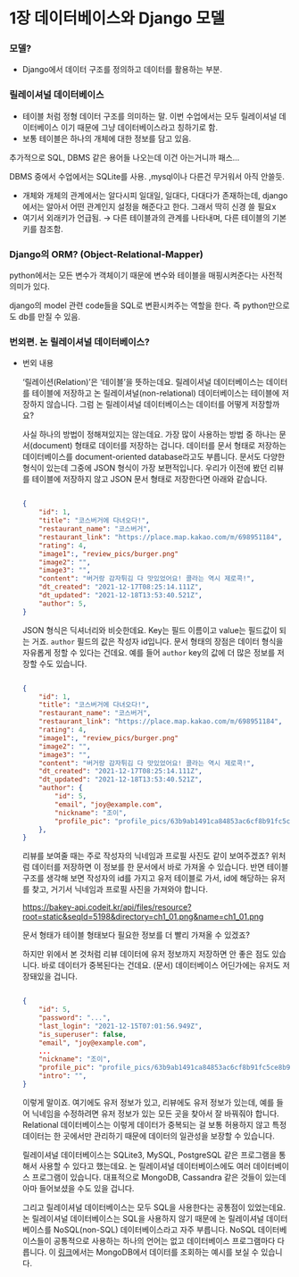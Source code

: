 # 1장 데이터베이스와 Django 모델

### 모델?

- Django에서 데이터 구조를 정의하고 데이터를 활용하는 부분.

### 릴레이셔널 데이터베이스

- 테이블 처럼 정형 데이터 구조를 의미하는 말. 이번 수업에서는 모두 릴레이셔널 데이터베이스 이기 때문에 그냥 데이터베이스라고 칭하기로 함.
- 보통 테이블은 하나의 개체에 대한 정보를 담고 있음.

추가적으로 SQL, DBMS 같은 용어들 나오는데 이건 아는거니까 패스…

DBMS 중에서 수업에서는 SQLite를 사용. ,mysql이나 다른건 무거워서 아직 안쓸듯.

- 개체와 개체의 관계에서는 알다시피 일대일, 일대다, 다대다가 존재하는데, django에서는 알아서 어떤 관계인지 설정을 해준다고 한다. 그래서 딱히 신경 쓸 필요x
- 여기서 외래키가 언급됨. → 다른 테이블과의 관계를 나타내며, 다른 테이블의 기본키를 참조함.

### Django의 ORM? (Object-Relational-Mapper)

python에서는 모든 변수가 객체이기 때문에 변수와 테이블을 매핑시켜준다는 사전적 의미가 있다.

django의 model 관련 code들을 SQL로 변환시켜주는 역할을 한다. 즉 python만으로도 db를 만질 수 있음. 

### 번외편. 논 릴레이셔널 데이터베이스?

- 번외 내용
    
    ‘릴레이션(Relation)’은 ‘테이블’을 뜻하는데요. 릴레이셔널 데이터베이스는 데이터를 테이블에 저장하고 논 릴레이셔널(non-relational) 데이터베이스는 테이블에 저장하지 않습니다. 그럼 논 릴레이셔널 데이터베이스는 데이터를 어떻게 저장할까요?
    
    사실 하나의 방법이 정해져있지는 않는데요. 가장 많이 사용하는 방법 중 하나는 문서(document) 형태로 데이터를 저장하는 겁니다. 데이터를 문서 형태로 저장하는 데이터베이스를 document-oriented database라고도 부릅니다. 문서도 다양한 형식이 있는데 그중에 JSON 형식이 가장 보편적입니다. 우리가 이전에 봤던 리뷰를 테이블에 저장하지 않고 JSON 문서 형태로 저장한다면 아래와 같습니다.
    
    ```json
    
    {
        "id": 1,
        "title": "코스버거에 다녀오다!",
        "restaurant_name": "코스버거",
        "restaurant_link": "https://place.map.kakao.com/m/698951184",
        "rating": 4,
        "image1":, "review_pics/burger.png"
        "image2": "",
        "image3": "",
        "content": "버거랑 감자튀김 다 맛있었어요! 콜라는 역시 제로콕!",
        "dt_created": "2021-12-17T08:25:14.111Z",
        "dt_updated": "2021-12-18T13:53:40.521Z",
        "author": 5,
    }
    
    ```
    
    JSON 형식은 딕셔너리와 비슷한데요. Key는 필드 이름이고 value는 필드값이 되는 거죠. `author` 필드의 값은 작성자 id입니다. 문서 형태의 장점은 데이터 형식을 자유롭게 정할 수 있다는 건데요. 예를 들어 `author` key의 값에 더 많은 정보를 저장할 수도 있습니다.
    
    ```json
    
    {
        "id": 1,
        "title": "코스버거에 다녀오다!",
        "restaurant_name": "코스버거",
        "restaurant_link": "https://place.map.kakao.com/m/698951184",
        "rating": 4,
        "image1":, "review_pics/burger.png"
        "image2": "",
        "image3": "",
        "content": "버거랑 감자튀김 다 맛있었어요! 콜라는 역시 제로콕!",
        "dt_created": "2021-12-17T08:25:14.111Z",
        "dt_updated": "2021-12-18T13:53:40.521Z",
        "author": {
            "id": 5,
            "email", "joy@example.com",
            "nickname": "조이",
            "profile_pic": "profile_pics/63b9ab1491ca84853ac6cf8b91fc5ce8b966361124882af6c70d8d7184005ea1.jpeg",
        },
    }
    
    ```
    
    리뷰를 보여줄 때는 주로 작성자의 닉네임과 프로필 사진도 같이 보여주겠죠? 위처럼 데이터를 저장하면 이 정보를 한 문서에서 바로 가져올 수 있습니다. 반면 테이블 구조를 생각해 보면 작성자의 id를 가지고 유저 테이블로 가서, id에 해당하는 유저를 찾고, 거기서 닉네임과 프로필 사진을 가져와야 합니다.
    
    https://bakey-api.codeit.kr/api/files/resource?root=static&seqId=5198&directory=ch1_01.png&name=ch1_01.png
    
    문서 형태가 테이블 형태보다 필요한 정보를 더 빨리 가져올 수 있겠죠?
    
    하지만 위에서 본 것처럼 리뷰 데이터에 유저 정보까지 저장하면 안 좋은 점도 있습니다. 바로 데이터가 중복된다는 건데요. (문서) 데이터베이스 어딘가에는 유저도 저장돼있을 겁니다.
    
    ```json
    
    {
        "id": 5,
        "password": "...",
        "last_login": "2021-12-15T07:01:56.949Z",
        "is_superuser": false,
        "email", "joy@example.com",
        ...
        "nickname": "조이",
        "profile_pic": "profile_pics/63b9ab1491ca84853ac6cf8b91fc5ce8b966361124882af6c70d8d7184005ea1.jpeg",
        "intro": "",
    }
    
    ```
    
    이렇게 말이죠. 여기에도 유저 정보가 있고, 리뷰에도 유저 정보가 있는데, 예를 들어 닉네임을 수정하려면 유저 정보가 있는 모든 곳을 찾아서 잘 바꿔줘야 합니다. Relational 데이터베이스는 이렇게 데이터가 중복되는 걸 보통 허용하지 않고 특정 데이터는 한 곳에서만 관리하기 때문에 데이터의 일관성을 보장할 수 있습니다.
    
    릴레이셔널 데이터베이스는 SQLite3, MySQL, PostgreSQL 같은 프로그램을 통해서 사용할 수 있다고 했는데요. 논 릴레이셔널 데이터베이스에도 여러 데이터베이스 프로그램이 있습니다. 대표적으로 MongoDB, Cassandra 같은 것들이 있는데 아마 들어보셨을 수도 있을 겁니다.
    
    그리고 릴레이셔널 데이터베이스는 모두 SQL을 사용한다는 공통점이 있었는데요. 논 릴레이셔널 데이터베이스는 SQL을 사용하지 않기 때문에 논 릴레이셔널 데이터베이스를 NoSQL(non-SQL) 데이터베이스라고 자주 부릅니다. NoSQL 데이터베이스들이 공통적으로 사용하는 하나의 언어는 없고 데이터베이스 프로그램마다 다릅니다. 이 [링크](https://docs.mongodb.com/manual/tutorial/query-documents/)에서는 MongoDB에서 데이터를 조회하는 예시를 보실 수 있습니다.